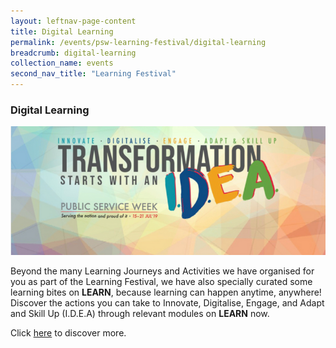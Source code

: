```yaml
---
layout: leftnav-page-content
title: Digital Learning
permalink: /events/psw-learning-festival/digital-learning
breadcrumb: digital-learning
collection_name: events
second_nav_title: "Learning Festival"
---
```

<!---
layout: simple-page
title: learning festival
permalink: /learning-festival/digital-learning
breadcrumb: Learning Festival
-->

### Digital Learning

<img src="/images/LEARN.png" />

Beyond the many Learning Journeys and Activities we have organised for you as part of the Learning Festival, we have also specially curated some learning bites on <b>LEARN</b>, because learning can happen anytime, anywhere! Discover the actions you can take to Innovate, Digitalise, Engage, and Adapt and Skill Up (I.D.E.A) through relevant modules on <b>LEARN</b> now.  

Click [here](www.https://www.learn.gov.sg/dlp/student/coursecollection/17396) to discover more. 
